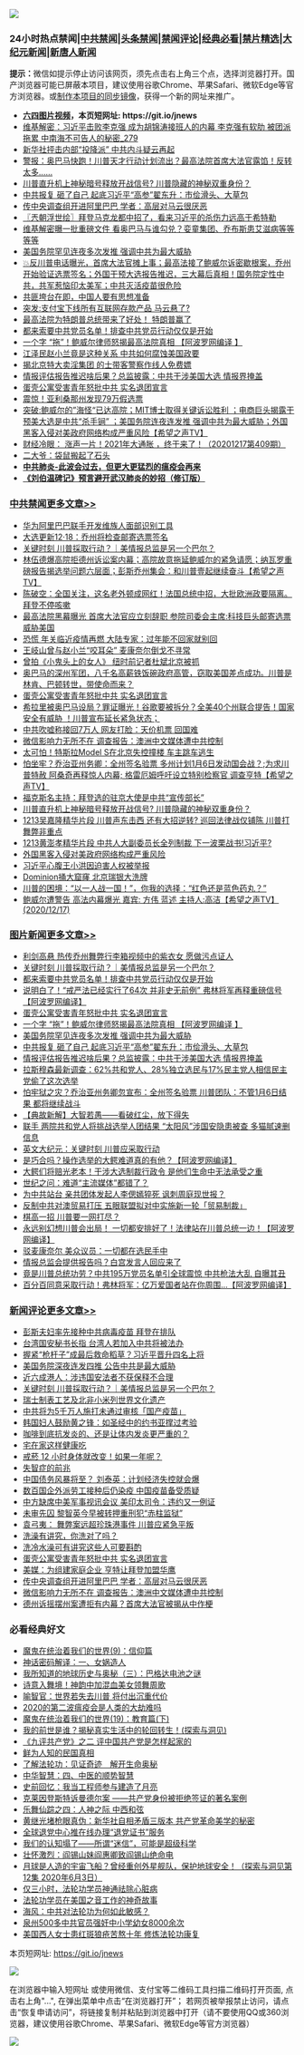 ![](https://raw.githubusercontent.com/fqnews/bnews/master/64photo/fqnews-qr.jpg)

<div id="tt">
<h3>24小时热点禁闻|<a href="#%E4%B8%AD%E5%85%B1%E7%A6%81%E9%97%BB%E6%9B%B4%E5%A4%9A%E6%96%87%E7%AB%A0">中共禁闻</a>|<a href="#%E5%9B%BE%E7%89%87%E6%96%B0%E9%97%BB%E6%9B%B4%E5%A4%9A%E6%96%87%E7%AB%A0">头条禁闻</a>|<a href="#%E6%96%B0%E9%97%BB%E8%AF%84%E8%AE%BA%E6%9B%B4%E5%A4%9A%E6%96%87%E7%AB%A0">禁闻评论|<a href="#%E5%BF%85%E7%9C%8B%E7%BB%8F%E5%85%B8%E5%A5%BD%E6%96%87">经典必看|<a href="/video.md#%E7%A6%81%E7%89%87%E7%B2%BE%E9%80%89">禁片精选</a>|<a href="https://github.com/fqnews/djy/blob/master/gb/nf1351518.md#1">大纪元新闻</a>|<a href="https://github.com/fqnews/ntdtv/blob/master/gb/prog204.md#1">新唐人新闻</a></h3>
<div><b>提示：</b>微信如提示停止访问该网页，须先点击右上角三个点，选择浏览器打开。国产浏览器可能已屏蔽本项目，建议使用谷歌Chrome、苹果Safari、微软Edge等官方浏览器。或<a href="https://github.com/fqnews/bnews/blob/master/%E5%88%B6%E4%BD%9Cgit%E7%A6%81%E9%97%BB%E9%95%9C%E5%83%8F.md">制作本项目的同步镜像</a>，获得一个新的网址来推广。</div>
<ul>
<li><b><a href="http://d1.bdrive.tk/64.mp4" target="_blank">六四图片视频</a>，本页短网址: https://git.io/jnews</b></li>
<li><a href="/comments/20201218/1449949.md">维基解密：习近平击败李克强 成为胡锦涛接班人的内幕 李克强有软肋 被团派拖累 中南海不可告人的秘密_279</a></li>
<li><a href="/cbnews/20201218/1450010.md">新华社抨击内部“投降派” 中共内斗疑云再起</a></li>
<li><a href="/bannedvideo/20201218/1450077.md">警报：奥巴马快跑！川普天才行动计划流出？最高法院首席大法官露馅！反转太多……</a></li>
<li><a href="/cbnews/20201218/1450134.md">川普直升机上神秘暗号释放开战信号? 川普隐藏的神秘双重身份？</a></li>
<li><a href="/topimagenews/20201218/1449998.md">中共报复 砸了自己 起底习近平“高参”翟东升：市侩滑头、大草包</a></li>
<li><a href="/comments/20201218/1450241.md">传中央调查组开进阿里巴巴 学者：高层对马云很厌恶</a></li>
<li><a href="/ssgc/20201218/1450032.md">〖兲朝浮世绘〗拜登马克龙都中招了，看来习近平的杀伤力远高于希特勒</a></li>
<li><a href="/cnnews/20201218/1450118.md">维基解密曝一批重磅文件 看奥巴马与谁勾兑？娈童集团、乔布斯患艾滋病等等等等</a></li>
<li><a href="/topimagenews/20201218/1450018.md">美国务院罕见连夜多次发推 强调中共为最大威胁</a></li>
<li><a href="/bannedvideo/20201218/1450246.md">💥反川普电话曝光，首席大法官摊上事；最高法接了鲍威尔诉密歇根案，乔州开始验证选票签名；外国干预大选报告推迟，三大幕后真相！国务院定性中共，共军惹恼印太美军；中共灭活疫苗很危险</a></li>
<li><a href="/baitai/20201218/1450155.md">共匪垮台在即，中国人要有思想准备</a></li>
<li><a href="/finance/20201218/1450365.md">突发:支付宝下线所有互联网存款产品 马云悬了?</a></li>
<li><a href="/taiwannews/20201218/1450410.md">最高法院为特朗普总统带来了好处！ 特朗普赢了</a></li>
<li><a href="/topimagenews/20201218/1450323.md">都来索要中共党员名单！排查中共党员行动仅仅是开始</a></li>
<li><a href="/topimagenews/20201218/1450139.md">一个字 “拖”！鲍威尔律师怒揭最高法院真相 【阿波罗网编译 】</a></li>
<li><a href="/cnnews/20201218/1450090.md">江泽民赵小兰竟是这种关系 中共如何腐蚀美国政要</a></li>
<li><a href="/lifebaike/20201218/1450117.md">揭北京特大卖淫集团 的士带客警察作线人免费嫖</a></li>
<li><a href="/topimagenews/20201218/1449985.md">情报评估报告推迟啥后果？总监披露：中共干涉美国大选 情报界掩盖</a></li>
<li><a href="/comments/20201218/1450254.md">蛋壳公寓受害青年怒批中共 实名退团宣言</a></li>
<li><a href="/cnnews/20201218/1450265.md">震惊！亚利桑那州发现79万假选票</a></li>
<li><a href="/cbnews/20201218/1450092.md">突破:鲍威尔的”海怪“已达高院；MIT博士取得关键诉讼胜利 ；电商巨头揭露干预美大选是中共“杀手锏” ；美国务院连夜连发推 强调中共为最大威胁；外国黑客入侵对美政府网络构成严重风险【希望之声TV】</a></li>
<li><a href="/bannedvideo/20201218/1450057.md">财经冷眼：  涨声一片！2021年大通胀 ，终于来了！（20201217第409期）</a></li>
<li><a href="/baitai/20201218/1450352.md">二大爷：袋鼠搬起了石头</a></li>
<li><b><a href="/comments/20200211/1275071.md" target="_blank">中共肺炎-此波会过去，但更大更猛烈的瘟疫会再来</a></b></li>
<li><b><a href="/comments/20200207/1272816.md" target="_blank">《刘伯温碑记》预言避开武汉肺炎的妙招（修订版）</a></b></li>
</ul>
</div>

<div class="catlist">
<h3><a href="/cbnews/" target="_blank">中共禁闻</a><span><a href="/cbnews/" target="_blank" rel="nofollow">更多文章>></a></span></h3>
<ul>
<li><a href="/cbnews/20201218/1450545.md" target="_blank">华为阿里巴巴联手开发维族人面部识别工具</a></li>
<li><a href="/cbnews/20201218/1450469.md" target="_blank">大选更新12·18：乔州将检查邮寄选票签名</a></li>
<li><a href="/comments/20201218/1450454.md" target="_blank">关键时刻 川普採取行动？｜美情报总监是另一个巴尔？</a></li>
<li><a href="/cbnews/20201218/1450450.md" target="_blank">林伍德爆高院拒德州诉讼案内幕；高院故意拖延鲍威尔的紧急请愿；纳瓦罗重磅报告揭选举问题六层面；彭斯乔州集会：和川普壹起继续奋斗【希望之声TV】</a></li>
<li><a href="/cbnews/20201218/1450433.md" target="_blank">陈破空：全国关注，这名老外顿成网红！法国总统中招，大批欧洲政要隔离。拜登不停咳嗽</a></li>
<li><a href="/cbnews/20201218/1450413.md" target="_blank">最高法院黑幕曝光 首席大法官应立刻辞职 参院司委会主席:科技巨头邮寄选票威胁美国</a></li>
<li><a href="/cbnews/20201218/1450347.md" target="_blank">恐慌 年关临近疫情再燃 大陆专家：过年能不回家就别回</a></li>
<li><a href="/cbnews/20201218/1450340.md" target="_blank">王岐山曾与赵小兰“咬耳朵” 麦康奈尔倒戈不寻常</a></li>
<li><a href="/cbnews/20201218/1450284.md" target="_blank">曾拍《小鬼头上的女人》 纽时前记者杜斌北京被抓</a></li>
<li><a href="/cbnews/20201218/1450276.md" target="_blank">奥巴马的深州军团，八千名高薪铁饭碗政府高管，窃取美国差点成功。川普是林肯、巴顿转世，带使命而来？</a></li>
<li><a href="/comments/20201218/1450254.md" target="_blank">蛋壳公寓受害青年怒批中共 实名退团宣言</a></li>
<li><a href="/cbnews/20201218/1450252.md" target="_blank">希拉里被奥巴马设局？罪证曝光！谷歌要被拆分？全美40个州联合提告！国家安全有威胁 ！川普宣布延长紧急状态；</a></li>
<li><a href="/cbnews/20201218/1450248.md" target="_blank">中共吹嘘称接回7万人 网友打脸：天价机票 回国难</a></li>
<li><a href="/comments/20201218/1450240.md" target="_blank">微信影响力无所不在 调查报告：澳洲中文媒体遭中共控制</a></li>
<li><a href="/cbnews/20201218/1450234.md" target="_blank">太可怕！特斯拉Model S在北京失控撞楼 车主跳车逃生</a></li>
<li><a href="/cbnews/20201218/1450214.md" target="_blank">怕坐牢？乔治亚州务卿：全州签名验票 多州计划1月6日发动国会战？;为求川普特赦 阿桑奇再释惊人内幕; 格雷厄姆呼吁设立特别检察官 调查亨特【希望之声TV】</a></li>
<li><a href="/cbnews/20201218/1450196.md" target="_blank">福克斯名主持：拜登选的驻京大使是中共“宣传部长”</a></li>
<li><a href="/cbnews/20201218/1450134.md" target="_blank">川普直升机上神秘暗号释放开战信号? 川普隐藏的神秘双重身份？</a></li>
<li><a href="/cbnews/20201218/1450189.md" target="_blank">1213吴嘉隆精华片段  川普声东击西 还有大招逆转?  巡回法律战仅铺陈 川普打舞弊非重点</a></li>
<li><a href="/cbnews/20201218/1450188.md" target="_blank">1213黄澎孝精华片段  中共人大副委员长全列制裁  下一波栗战书!习近平?</a></li>
<li><a href="/cbnews/20201218/1450179.md" target="_blank">外国黑客入侵对美政府网络构成严重风险</a></li>
<li><a href="/cbnews/20201218/1450178.md" target="_blank">习近平心腹王小洪因迫害人权被举报</a></li>
<li><a href="/cbnews/20201218/1450177.md" target="_blank">Dominion捅大窟窿 北京瑞银大洗牌</a></li>
<li><a href="/comments/20201218/1449926.md" target="_blank">川普的困境：“以一人战一国！”，你我的选择：“红色还是蓝色药丸？”</a></li>
<li><a href="/cbnews/20201218/1450131.md" target="_blank">鲍威尔遭警告 高法内幕爆光  嘉宾: 方伟 蓝述 主持人:高洁【希望之声TV】(2020/12/17)</a></li>

</ul>
</div>
<div class="catlist">
<h3><a href="/topimagenews/" target="_blank">图片新闻</a><span><a href="/topimagenews/" target="_blank" rel="nofollow">更多文章>></a></span></h3>
<ul>
<li><a href="/topimagenews/20201218/1450464.md" target="_blank">利剑高悬 热传乔州舞弊行李箱视频中的紫衣女 愿做污点证人</a></li>
<li><a href="/comments/20201218/1450454.md" target="_blank">关键时刻 川普採取行动？｜美情报总监是另一个巴尔？</a></li>
<li><a href="/topimagenews/20201218/1450323.md" target="_blank">都来索要中共党员名单！排查中共党员行动仅仅是开始</a></li>
<li><a href="/topimagenews/20201218/1450305.md" target="_blank">说明白了！“戒严法已经实行了64次 并非史无前例” 弗林将军再释重磅信号 【阿波罗网编译】</a></li>
<li><a href="/comments/20201218/1450254.md" target="_blank">蛋壳公寓受害青年怒批中共 实名退团宣言</a></li>
<li><a href="/topimagenews/20201218/1450139.md" target="_blank">一个字 “拖”！鲍威尔律师怒揭最高法院真相 【阿波罗网编译 】</a></li>
<li><a href="/topimagenews/20201218/1450018.md" target="_blank">美国务院罕见连夜多次发推 强调中共为最大威胁</a></li>
<li><a href="/topimagenews/20201218/1449998.md" target="_blank">中共报复 砸了自己 起底习近平“高参”翟东升：市侩滑头、大草包</a></li>
<li><a href="/topimagenews/20201218/1449985.md" target="_blank">情报评估报告推迟啥后果？总监披露：中共干涉美国大选 情报界掩盖</a></li>
<li><a href="/topimagenews/20201218/1449954.md" target="_blank">拉斯穆森最新调查：62%共和党人、28%独立选民与17%民主党人相信民主党偷了这次选举</a></li>
<li><a href="/topimagenews/20201217/1449883.md" target="_blank">怕牢狱之灾？乔治亚州务卿忽宣布：全州签名验票 川普团队：不管1月6日结果 都将继续战斗</a></li>
<li><a href="/comments/20201217/1449706.md" target="_blank">【典故新解】大智若愚——看破红尘，放下得失</a></li>
<li><a href="/topimagenews/20201217/1449777.md" target="_blank">联手 两院共和党人将挑战选举人团结果 “太阳风”涉国安隐患被查 多猫腻速删信息</a></li>
<li><a href="/comments/20201217/1449731.md" target="_blank">英文大纪元：关键时刻 川普应采取行动</a></li>
<li><a href="/topimagenews/20201217/1449567.md" target="_blank">是巧合吗？操作选举的大鳄难道真的有他？【阿波罗网编译】</a></li>
<li><a href="/topimagenews/20201217/1449515.md" target="_blank">大鳄们将赔光老本！干涉大选制裁行政令 是他们生命中无法承受之重</a></li>
<li><a href="/comments/20201217/1449492.md" target="_blank">世纪之问：难道“主流媒体”都错了？</a></li>
<li><a href="/topimagenews/20201217/1449361.md" target="_blank">为中共站台 亲共团体发起人李偲嫣猝死 讽刺周庭现世报？</a></li>
<li><a href="/topimagenews/20201217/1449344.md" target="_blank">反制中共对澳贸易打压 五眼联盟拟对中实施新一轮「贸易制裁」</a></li>
<li><a href="/topimagenews/20201216/1449151.md" target="_blank">棋高一招 川普要一网打尽？</a></li>
<li><a href="/topimagenews/20201216/1449015.md" target="_blank">永远别幻想川普会出局！ 一切都安排好了！法律站在川普总统一边！【阿波罗网编译】</a></li>
<li><a href="/topimagenews/20201216/1449014.md" target="_blank">驳麦康奈尔 美众议员：一切都在选民手中</a></li>
<li><a href="/topimagenews/20201216/1448785.md" target="_blank">情报总监会提供报告吗？白宫发言人回应来了</a></li>
<li><a href="/topimagenews/20201216/1448784.md" target="_blank">竟是川普总统功劳？中共195万党员名单引全球震惊 中共枪法大乱 自曝其丑</a></li>
<li><a href="/topimagenews/20201216/1448783.md" target="_blank">百分百同意采取行动！弗林将军：亿万爱国者站在你周围…【阿波罗网编译】</a></li>

</ul>
</div>
<div class="catlist">
<h3><a href="/comments/" target="_blank">新闻评论</a><span><a href="/comments/" target="_blank" rel="nofollow">更多文章>></a></span></h3>
<ul>
<li><a href="/comments/20201218/1450547.md" target="_blank">彭斯夫妇率先接种中共病毒疫苗 拜登在排队</a></li>
<li><a href="/comments/20201218/1450546.md" target="_blank">台湾国安秘书长指 台湾人若加入中共将被法办</a></li>
<li><a href="/comments/20201218/1450522.md" target="_blank">握紧“枪杆子”成最后救命稻草？习近平晋升四名上将</a></li>
<li><a href="/comments/20201218/1450521.md" target="_blank">美国务院深夜连发四推 公告中共是最大威胁</a></li>
<li><a href="/comments/20201218/1450520.md" target="_blank">近六成港人：涉违国安法者不获保释不合理</a></li>
<li><a href="/comments/20201218/1450454.md" target="_blank">关键时刻 川普採取行动？｜美情报总监是另一个巴尔？</a></li>
<li><a href="/comments/20201218/1450449.md" target="_blank">瑞士制表工艺及北非小米列世界文化遗产</a></li>
<li><a href="/comments/20201218/1450446.md" target="_blank">中共将为5千万人施打未通过审核「国产疫苗」</a></li>
<li><a href="/comments/20201218/1450396.md" target="_blank">韩国妇人鼓励黄之锋：如圣经中的约书亚撑过考验</a></li>
<li><a href="/comments/20201218/1450372.md" target="_blank">咖啡到底抗发炎的、还是让体内发炎更严重的？</a></li>
<li><a href="/comments/20201218/1450371.md" target="_blank">宅在家这样健康吃</a></li>
<li><a href="/comments/20201218/1450370.md" target="_blank">戒菸 12 小时身体就改变！如果一年呢？</a></li>
<li><a href="/comments/20201218/1450369.md" target="_blank">失智症的前兆</a></li>
<li><a href="/comments/20201218/1450359.md" target="_blank">中国债务风暴将至？ 刘泰英：计划经济失控就会爆</a></li>
<li><a href="/comments/20201218/1450334.md" target="_blank">数百国企外派劳工接种后仍染疫 中国疫苗备受质疑</a></li>
<li><a href="/comments/20201218/1450325.md" target="_blank">中方缺席中美军事视讯会议 美印太司令：违约又一例证</a></li>
<li><a href="/comments/20201218/1450306.md" target="_blank">未审先囚 黎智英今早被转押重刑犯“赤柱监狱”</a></li>
<li><a href="/comments/20201218/1450290.md" target="_blank">袁弓夷： 舞弊案远超珍珠港事件 川普应紧急平叛</a></li>
<li><a href="/comments/20201218/1450289.md" target="_blank">洗澡有讲究，你洗对了吗？</a></li>
<li><a href="/comments/20201218/1450288.md" target="_blank">洗冷水澡可有讲究这些人可要斟酌</a></li>
<li><a href="/comments/20201218/1450254.md" target="_blank">蛋壳公寓受害青年怒批中共 实名退团宣言</a></li>
<li><a href="/comments/20201218/1450250.md" target="_blank">美媒：为组建家庭企业 亨特让拜登加盟华鹰</a></li>
<li><a href="/comments/20201218/1450241.md" target="_blank">传中央调查组开进阿里巴巴 学者：高层对马云很厌恶</a></li>
<li><a href="/comments/20201218/1450240.md" target="_blank">微信影响力无所不在 调查报告：澳洲中文媒体遭中共控制</a></li>
<li><a href="/comments/20201218/1450237.md" target="_blank">德州诉摇摆州案遭拒有内幕？首席大法官被揭从中作梗</a></li>

</ul>
</div>

<div class="catlist">
<h3>必看经典好文</h3>
<ul>
<li><a href="/topimagenews/20180529/949649.md" target="_blank">魔鬼在统治着我们的世界(9)：信仰篇</a></li>
<li><a href="/comments/20200609/1342224.md" target="_blank">神话密码解译：一、女娲造人</a></li>
<li><a href="/tculture/xiulian/20170726/797589.md" target="_blank">我所知道的地球历史与奥秘（三）：巴格达电池之谜</a></li>
<li><a href="/topimagenews/20170208/656009.md" target="_blank">诗意入舞境！神韵中加混血美女领舞周歌</a></li>
<li><a href="/comments/20201111/1429066.md" target="_blank">喻智官：世界若失去川普 将付出沉重代价</a></li>
<li><a href="/comments/20200712/1359432.md" target="_blank">2020的第二波瘟疫会是人类的大劫难吗</a></li>
<li><a href="/comments/20180716/972458.md" target="_blank">魔鬼在统治着我们的世界(19)：教育篇(下)</a></li>
<li><a href="/comments/20200715/1359453.md" target="_blank">我的前世是谁？揭秘真实生活中的轮回转生！(探索与洞见)</a></li>
<li><a href="/bookonline/20131116/201055.md" target="_blank">《九评共产党》之二 评中国共产党是怎样起家的</a></li>
<li><a href="/comments/20200926/1403589.md" target="_blank">鲜为人知的民国真相</a></li>
<li><a href="/comments/20200307/1289968.md" target="_blank">了解法轮功：见证奇迹　解开生命奥秘</a></li>
<li><a href="/comments/20200605/783247.md" target="_blank">中华智慧：四、中医的顺势智慧</a></li>
<li><a href="/aomi/history/20141104/323033.md" target="_blank">史前回忆：我当工程师参与建造了月亮</a></li>
<li><a href="/comments/20201010/1411225.md" target="_blank">克莱因登斯特诉曼德尔案 ——共产党身份被拒绝签证的著名案例</a></li>
<li><a href="/tculture/20190101/791144.md" target="_blank">乐舞仙踪之四：人神之际 中西和弦</a></li>
<li><a href="/lifebaike/20180921/1001174.md" target="_blank">黄继光堵枪眼真伪：新华社自相矛盾三版本 共产党革命美学的秘密</a></li>
<li><a href="/cbnews/20200819/1382346.md" target="_blank">全球退党中心推在线办理“退党证书”服务</a></li>
<li><a href="/sohnews/20161029/607205.md" target="_blank">我们的认知塌了——所谓“迷信”，可能是超级科学</a></li>
<li><a href="/cbnews/20200727/1366904.md" target="_blank">壮怀激烈：阎锡山妹阎惠卿致阎锡山绝命电</a></li>
<li><a href="/comments/20200712/1359456.md" target="_blank">月球是人造的宇宙飞船？曾经重创外星舰队，保护地球安全！（探索与洞见第12集 2020年6月3日）</a></li>
<li><a href="/health/20170626/780270.md" target="_blank">仅三小时，法轮功学员神通祛除心脏病</a></li>
<li><a href="/comments/20200511/1326751.md" target="_blank">法轮功学员在美国之音工作的神奇故事</a></li>
<li><a href="/comments/20191218/1228234.md" target="_blank">海风：中共对法轮功为何如此敏感？</a></li>
<li><a href="/comments/20200704/783272.md" target="_blank">泉州500多中共官员强奸中小学幼女8000余次</a></li>
<li><a href="/comments/20190126/1070164.md" target="_blank">美国西人女士患红斑狼疮苦熬十年 修炼法轮功康复</a></li>

</ul>
</div>

本页短网址: https://git.io/jnews

![](https://raw.githubusercontent.com/fqnews/bnews/master/64photo/fqnews-qr.jpg)

在浏览器中输入短网址 或使用微信、支付宝等二维码工具扫描二维码打开页面, 点击右上角"...", 在弹出菜单中点击“在浏览器打开”； 若网页被举报禁止访问，请点击“恢复申请访问”，将链接复制并粘贴到浏览器中打开（请不要使用QQ或360浏览器，建议使用谷歌Chrome、苹果Safari、微软Edge等官方浏览器）

![](https://raw.githubusercontent.com/fqnews/bnews/master/64photo/wx.jpg)
